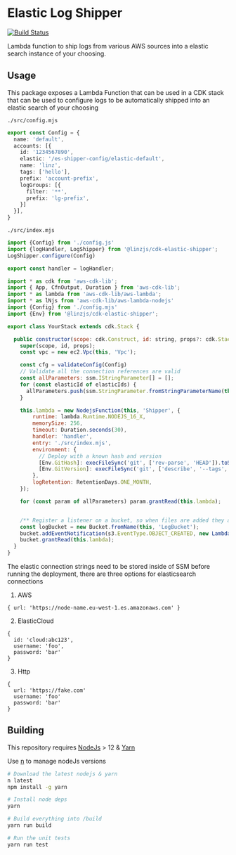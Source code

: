 # Elastic Log Shipper

[![Build Status](https://github.com/linz/elasticsearch-shipper/workflows/Build/badge.svg)](https://github.com/linz/elasticsearch-shipper/actions)


Lambda function to ship logs from various AWS sources into a elastic search instance of your choosing.

## Usage

This package exposes a Lambda Function that can be used in a CDK stack that can be used to configure logs to be automatically shipped into an elastic search of your choosing


`./src/config.mjs`
```typescript
export const Config = {
  name: 'default',
  accounts: [{
    id: '1234567890',
    elastic: '/es-shipper-config/elastic-default',
    name: 'linz',
    tags: ['hello'],
    prefix: 'account-prefix',
    logGroups: [{
      filter: '**',
      prefix: 'lg-prefix',
    }]
  }],
}
```

`./src/index.mjs`
```typescript
import {Config} from './config.js'
import {logHandler, LogShipper} from '@linzjs/cdk-elastic-shipper';
LogShipper.configure(Config)

export const handler = logHandler;
```

```javascript 
import * as cdk from 'aws-cdk-lib';
import { App, CfnOutput, Duration } from 'aws-cdk-lib';
import * as lambda from 'aws-cdk-lib/aws-lambda';
import * as lNjs from 'aws-cdk-lib/aws-lambda-nodejs'
import {Config} from './config.mjs'
import {Env} from '@linzjs/cdk-elastic-shipper';

export class YourStack extends cdk.Stack {

  public constructor(scope: cdk.Construct, id: string, props?: cdk.StackProps) {
    super(scope, id, props);
    const vpc = new ec2.Vpc(this, 'Vpc');

    const cfg = validateConfig(Config)
    // Validate all the connection references are valid
    const allParameters: ssm.IStringParameter[] = [];
    for (const elasticId of elasticIds) {
      allParameters.push(ssm.StringParameter.fromStringParameterName(this, 'ElasticConfig' + elasticId, elasticId));
    }

    this.lambda = new NodejsFunction(this, 'Shipper', {
        runtime: lambda.Runtime.NODEJS_16_X,
        memorySize: 256,
        timeout: Duration.seconds(30),
        handler: 'handler',
        entry: './src/index.mjs',
        environment: {
          // Deploy with a known hash and version
          [Env.GitHash]: execFileSync('git', ['rev-parse', 'HEAD']).toString().trim(),
          [Env.GitVersion]: execFileSync('git', ['describe', '--tags', '--always', '--match', 'v*']).toString().trim(),
        },
        logRetention: RetentionDays.ONE_MONTH,
    });

    for (const param of allParameters) param.grantRead(this.lambda);


    /** Register a listener on a bucket, so when files are added they are to submitted to the log shipper */
    const logBucket = new Bucket.fromName(this, 'LogBucket');
    bucket.addEventNotification(s3.EventType.OBJECT_CREATED, new LambdaDestination(this.lambda));
    bucket.grantRead(this.lambda);
  }
}
```

The elastic connection strings need to be stored inside of SSM before running the deployment, there are three options for elasticsearch connections

1. AWS
```
{ url: 'https://node-name.eu-west-1.es.amazonaws.com' }
```

2. ElasticCloud
```
{
  id: 'cloud:abc123',
  username: 'foo',
  password: 'bar'
}
```

3. Http
```
{
  url: 'https://fake.com'
  username: 'foo'
  password: 'bar'
}
```
## Building

This repository requires [NodeJs](https://nodejs.org/en/) > 12 & [Yarn](https://yarnpkg.com/en/)

Use [n](https://github.com/tj/n) to manage nodeJs versions

```bash
# Download the latest nodejs & yarn
n latest
npm install -g yarn

# Install node deps
yarn

# Build everything into /build
yarn run build

# Run the unit tests
yarn run test
```
